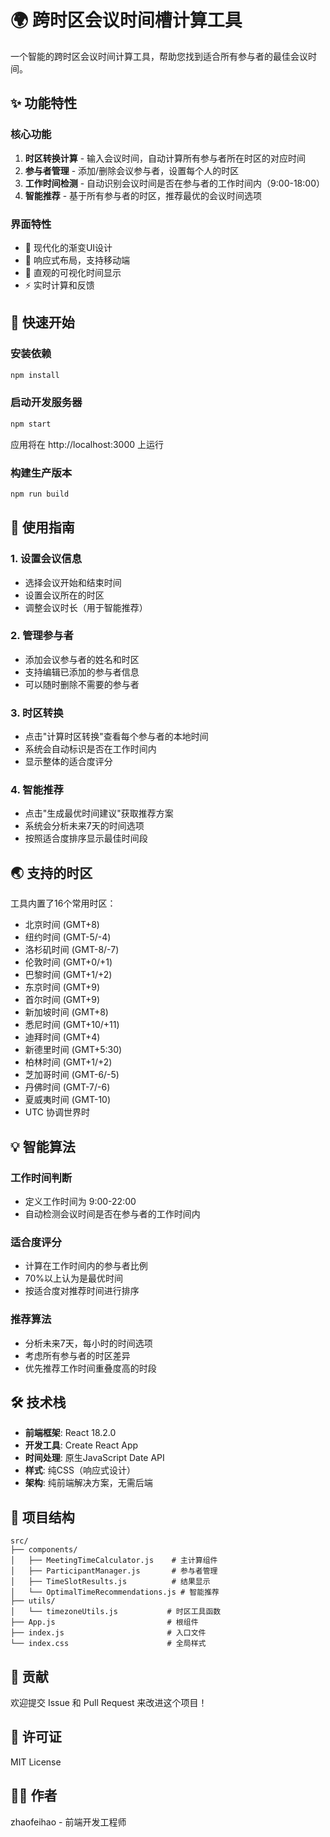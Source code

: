 # 🌍 跨时区会议时间槽计算工具

一个智能的跨时区会议时间计算工具，帮助您找到适合所有参与者的最佳会议时间。

## ✨ 功能特性

### 核心功能
1. **时区转换计算** - 输入会议时间，自动计算所有参与者所在时区的对应时间
2. **参与者管理** - 添加/删除会议参与者，设置每个人的时区
3. **工作时间检测** - 自动识别会议时间是否在参与者的工作时间内（9:00-18:00）
4. **智能推荐** - 基于所有参与者的时区，推荐最优的会议时间选项

### 界面特性
- 🎨 现代化的渐变UI设计
- 📱 响应式布局，支持移动端
- 🎯 直观的可视化时间显示
- ⚡ 实时计算和反馈

## 🚀 快速开始

### 安装依赖
```bash
npm install
```

### 启动开发服务器
```bash
npm start
```

应用将在 http://localhost:3000 上运行

### 构建生产版本
```bash
npm run build
```

## 📖 使用指南

### 1. 设置会议信息
- 选择会议开始和结束时间
- 设置会议所在的时区
- 调整会议时长（用于智能推荐）

### 2. 管理参与者
- 添加会议参与者的姓名和时区
- 支持编辑已添加的参与者信息
- 可以随时删除不需要的参与者

### 3. 时区转换
- 点击"计算时区转换"查看每个参与者的本地时间
- 系统会自动标识是否在工作时间内
- 显示整体的适合度评分

### 4. 智能推荐
- 点击"生成最优时间建议"获取推荐方案
- 系统会分析未来7天的时间选项
- 按照适合度排序显示最佳时间段

## 🌏 支持的时区

工具内置了16个常用时区：
- 北京时间 (GMT+8)
- 纽约时间 (GMT-5/-4)
- 洛杉矶时间 (GMT-8/-7)
- 伦敦时间 (GMT+0/+1)
- 巴黎时间 (GMT+1/+2)
- 东京时间 (GMT+9)
- 首尔时间 (GMT+9)
- 新加坡时间 (GMT+8)
- 悉尼时间 (GMT+10/+11)
- 迪拜时间 (GMT+4)
- 新德里时间 (GMT+5:30)
- 柏林时间 (GMT+1/+2)
- 芝加哥时间 (GMT-6/-5)
- 丹佛时间 (GMT-7/-6)
- 夏威夷时间 (GMT-10)
- UTC 协调世界时

## 💡 智能算法

### 工作时间判断
- 定义工作时间为 9:00-22:00
- 自动检测会议时间是否在参与者的工作时间内

### 适合度评分
- 计算在工作时间内的参与者比例
- 70%以上认为是最优时间
- 按适合度对推荐时间进行排序

### 推荐算法
- 分析未来7天，每小时的时间选项
- 考虑所有参与者的时区差异
- 优先推荐工作时间重叠度高的时段

## 🛠️ 技术栈

- **前端框架**: React 18.2.0
- **开发工具**: Create React App
- **时间处理**: 原生JavaScript Date API
- **样式**: 纯CSS（响应式设计）
- **架构**: 纯前端解决方案，无需后端

## 📁 项目结构

```
src/
├── components/
│   ├── MeetingTimeCalculator.js    # 主计算组件
│   ├── ParticipantManager.js       # 参与者管理
│   ├── TimeSlotResults.js          # 结果显示
│   └── OptimalTimeRecommendations.js # 智能推荐
├── utils/
│   └── timezoneUtils.js           # 时区工具函数
├── App.js                         # 根组件
├── index.js                       # 入口文件
└── index.css                      # 全局样式
```

## 🤝 贡献

欢迎提交 Issue 和 Pull Request 来改进这个项目！

## 📄 许可证

MIT License

## 👨‍💻 作者

zhaofeihao - 前端开发工程师

